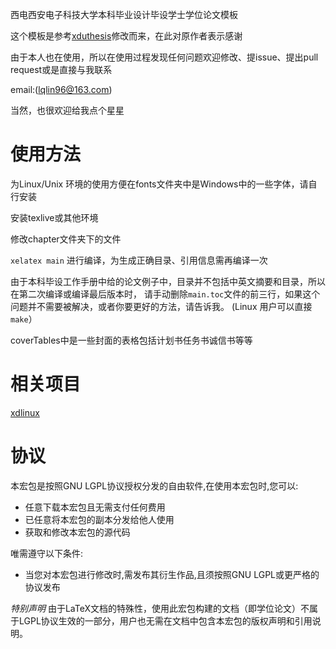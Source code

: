  西电西安电子科技大学本科毕业设计毕设学士学位论文模板

 这个模板是参考[xduthesis](https://github.com/fredqi/xduthesis)修改而来，在此对原作者表示感谢

 由于本人也在使用，所以在使用过程发现任何问题欢迎修改、提issue、提出pull request或是直接与我联系

email:(lqlin96@163.com)

当然，也很欢迎给我点个星星

# 使用方法
为Linux/Unix 环境的使用方便在fonts文件夹中是Windows中的一些字体，请自行安装

安装texlive或其他环境

修改chapter文件夹下的文件

`xelatex main` 进行编译，为生成正确目录、引用信息需再编译一次

由于本科毕设工作手册中给的论文例子中，目录并不包括中英文摘要和目录，所以在第二次编译或编译最后版本时，
请手动删除`main.toc`文件的前三行，如果这个问题并不需要被解决，或者你要更好的方法，请告诉我。
(Linux 用户可以直接`make`）

coverTables中是一些封面的表格包括计划书任务书诚信书等等

# 相关项目

[xdlinux](https://github.com/xdlinux/xdba-thesis)

# 协议
本宏包是按照GNU LGPL协议授权分发的自由软件,在使用本宏包时,您可以:

- 任意下载本宏包且无需支付任何费用
- 已任意将本宏包的副本分发给他人使用
- 获取和修改本宏包的源代码

唯需遵守以下条件:

- 当您对本宏包进行修改时,需发布其衍生作品,且须按照GNU LGPL或更严格的协议发布

*特别声明*
由于LaTeX文档的特殊性，使用此宏包构建的文档（即学位论文）不属于LGPL协议生效的一部分，用户也无需在文档中包含本宏包的版权声明和引用说明。
